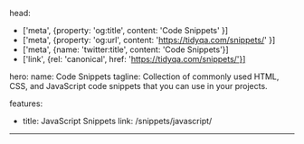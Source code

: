 head:
  - ['meta', {property: 'og:title', content:  'Code Snippets' }]
  - ['meta', {property: 'og:url', content:  'https://tidyqa.com/snippets/' }] 
  - ['meta', {name: 'twitter:title', content: 'Code Snippets'}]
  - ['link', {rel: 'canonical', href: 'https://tidyqa.com/snippets/'}]

hero:
  name: Code Snippets
  tagline: Collection of commonly used HTML, CSS, and JavaScript code snippets that you can use in your projects.

features:
  - title: JavaScript Snippets
    link: /snippets/javascript/
---